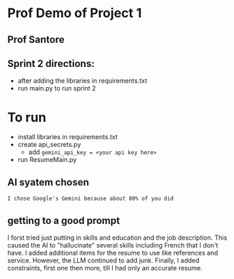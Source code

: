 # Prof Demo of Project 1
## Prof Santore

## Sprint 2 directions: 

* after adding the libraries in requirements.txt
* run main.py to run sprint 2


# To run

* install libraries in requirements.txt
* create api_secrets.py
  * add `gemini_api_key = <your api key here>`
* run ResumeMain.py


## AI syatem chosen
    I chose Google's Gemini because about 80% of you did

## getting to a good prompt
  I forst tried just putting in skills and education and the job description. This caused the AI to 
  "hallucinate" several skills including French that I don't have.
  I added additional items for the resume to use like references and service. However, the LLM continued
  to add junk. Finally, I added constraints, first one then more, till I had only an accurate resume.